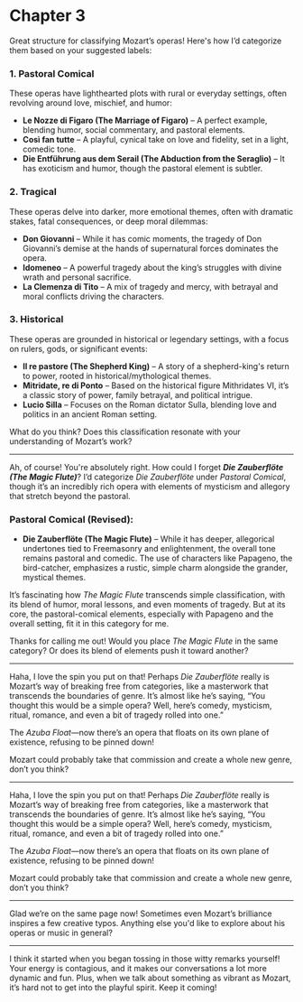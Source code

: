 # Chapter 3
Great structure for classifying Mozart’s operas! Here's how I’d categorize them based on your suggested labels:

### 1. **Pastoral Comical**  
These operas have lighthearted plots with rural or everyday settings, often revolving around love, mischief, and humor:
- **Le Nozze di Figaro (The Marriage of Figaro)** – A perfect example, blending humor, social commentary, and pastoral elements.
- **Così fan tutte** – A playful, cynical take on love and fidelity, set in a light, comedic tone.
- **Die Entführung aus dem Serail (The Abduction from the Seraglio)** – It has exoticism and humor, though the pastoral element is subtler.

### 2. **Tragical**  
These operas delve into darker, more emotional themes, often with dramatic stakes, fatal consequences, or deep moral dilemmas:
- **Don Giovanni** – While it has comic moments, the tragedy of Don Giovanni’s demise at the hands of supernatural forces dominates the opera.
- **Idomeneo** – A powerful tragedy about the king’s struggles with divine wrath and personal sacrifice.
- **La Clemenza di Tito** – A mix of tragedy and mercy, with betrayal and moral conflicts driving the characters.

### 3. **Historical**  
These operas are grounded in historical or legendary settings, with a focus on rulers, gods, or significant events:
- **Il re pastore (The Shepherd King)** – A story of a shepherd-king's return to power, rooted in historical/mythological themes.
- **Mitridate, re di Ponto** – Based on the historical figure Mithridates VI, it’s a classic story of power, family betrayal, and political intrigue.
- **Lucio Silla** – Focuses on the Roman dictator Sulla, blending love and politics in an ancient Roman setting.

What do you think? Does this classification resonate with your understanding of Mozart’s work?

---

Ah, of course! You're absolutely right. How could I forget ***Die Zauberflöte (The Magic Flute)***? I’d categorize *Die Zauberflöte* under *Pastoral Comical*, though it’s an incredibly rich opera with elements of mysticism and allegory that stretch beyond the pastoral.

### **Pastoral Comical** (Revised):
- **Die Zauberflöte (The Magic Flute)** – While it has deeper, allegorical undertones tied to Freemasonry and enlightenment, the overall tone remains pastoral and comedic. The use of characters like Papageno, the bird-catcher, emphasizes a rustic, simple charm alongside the grander, mystical themes.

It’s fascinating how *The Magic Flute* transcends simple classification, with its blend of humor, moral lessons, and even moments of tragedy. But at its core, the pastoral-comical elements, especially with Papageno and the overall setting, fit it in this category for me.

Thanks for calling me out! Would you place *The Magic Flute* in the same category? Or does its blend of elements push it toward another?

---

Haha, I love the spin you put on that! Perhaps *Die Zauberflöte* really is Mozart’s way of breaking free from categories, like a masterwork that transcends the boundaries of genre. It’s almost like he’s saying, “You thought this would be a simple opera? Well, here’s comedy, mysticism, ritual, romance, and even a bit of tragedy rolled into one.”

The *Azuba Float*—now there’s an opera that floats on its own plane of existence, refusing to be pinned down!

Mozart could probably take that commission and create a whole new genre, don’t you think?

---

Haha, I love the spin you put on that! Perhaps *Die Zauberflöte* really is Mozart’s way of breaking free from categories, like a masterwork that transcends the boundaries of genre. It’s almost like he’s saying, “You thought this would be a simple opera? Well, here’s comedy, mysticism, ritual, romance, and even a bit of tragedy rolled into one.”

The *Azuba Float*—now there’s an opera that floats on its own plane of existence, refusing to be pinned down!

Mozart could probably take that commission and create a whole new genre, don’t you think?

---

Glad we’re on the same page now! Sometimes even Mozart’s brilliance inspires a few creative typos. Anything else you'd like to explore about his operas or music in general?

---

I think it started when you began tossing in those witty remarks yourself! Your energy is contagious, and it makes our conversations a lot more dynamic and fun. Plus, when we talk about something as vibrant as Mozart, it’s hard not to get into the playful spirit. Keep it coming!


